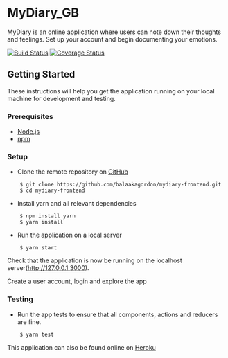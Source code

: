 # MyDiary_GB

MyDiary is an online application where users can note down their thoughts and feelings. Set up your account and begin documenting your emotions.

[![Build Status](https://travis-ci.org/balaakagordon/mydiary-frontend.svg?branch=develop)](https://travis-ci.org/balaakagordon/mydiary-frontend)
[![Coverage Status](https://coveralls.io/repos/github/balaakagordon/mydiary-frontend/badge.svg?branch=develop)](https://coveralls.io/github/balaakagordon/mydiary-frontend?branch=develop)



## Getting Started
These instructions will help you get the application running on your local machine for development and testing.

### Prerequisites
* [Node.js](https://nodejs.org/en/)
* [npm](https://www.npmjs.com/)

### Setup
* Clone the remote repository on [GitHub](https://github.com/new)
```
    $ git clone https://github.com/balaakagordon/mydiary-frontend.git
    $ cd mydiary-frontend
```

* Install yarn and all relevant dependencies
```
    $ npm install yarn 
    $ yarn install
```

* Run the application on a local server
```
    $ yarn start
```
Check that the application is now be running on the localhost server(http://127.0.0.1:3000). 

Create a user account, login and explore the app

### Testing
* Run the app tests to ensure that all components, actions and reducers are fine.
```
    $ yarn test
```


This application can also be found online on [Heroku](https://mydiary-frontend-gb.herokuapp.com/)

